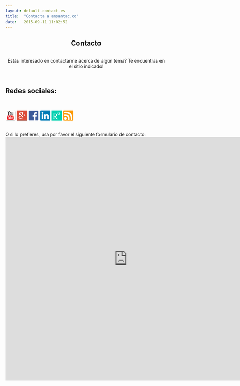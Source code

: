 ```yaml
---
layout: default-contact-es
title:  "Contacta a amsantac.co"
date:   2015-09-11 11:02:52
---
```

<header>
<h2>Contacto</h2>
<br>
<span class="byline">Estás interesado en contactarme acerca de algún tema? Te encuentras en el sitio indicado!</span>
</header>

## Redes sociales:
<br>

<a href="https://www.youtube.com/channel/UC-_YDonFK_j8a2Y_yKWkwDw" target="_blank"><img src="/images/static/youtube.png" title="YouTube" style="height:32px"></a> <a href="https://plus.google.com/u/0/117898713832632782598/" target="_blank"><img src="/images/static/g+32.png" title="Google+" style="height:32px"></a> <a href="https://www.facebook.com/amsantac" target="_blank"><img src="/images/static/F_icon.png" title="Facebook" style="height:32px"></a>  <a href="https://www.linkedin.com/in/amsantac" target="_blank"><img src="/images/static/linkedin.png" title="LinkedIn" style="height:32px"></a> <a href="http://www.researchgate.net/profile/Ali_Santacruz" target="_blank"><img src="/images/static/rg-icon-180x180.png" title="ResearchGate" style="height:32px"></a> <a href="/feed.es.xml" target="_blank"><img src="/images/static/rss.jpg" title="RSS" style="height:32px"></a>

<br>
O si lo prefieres, usa por favor el siguiente formulario de contacto:

<iframe src="https://docs.google.com/forms/d/1RNPqF--8QXPDAdgQDQms5tj4ttZFAj1ceMBiUsPdCF0/viewform?embedded=true" width="760" height="760" frameborder="0" marginheight="0" marginwidth="0">Loading...</iframe>

[google+]: /images/static/g+32.png "Google+"
[g+_profile]: https://plus.google.com/u/0/117898713832632782598/
[facebook]: /images/static/f_icon.png "Facebook"
[face_profile]: https://www.facebook.com/amsantac